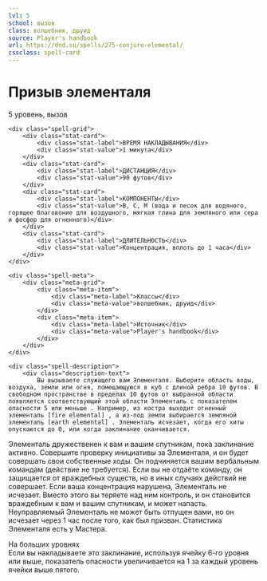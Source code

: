 ```yaml
---
lvl: 5
school: вызов
class: волшебник, друид
source: Player's handbook
url: https://dnd.su/spells/275-conjure-elemental/
cssclass: spell-card
---
```


<div class="spell-container">
    <div class="spell-header">
        <h1 class="spell-name">Призыв элементаля</h1>
        <div class="spell-level">5 уровень, вызов</div>
    </div>
    
    <div class="spell-grid">
        <div class="stat-card">
            <div class="stat-label">ВРЕМЯ НАКЛАДЫВАНИЯ</div>
            <div class="stat-value">1 минута</div>
        </div>
        <div class="stat-card">
            <div class="stat-label">ДИСТАНЦИЯ</div>
            <div class="stat-value">90 футов</div>
        </div>
        <div class="stat-card">
            <div class="stat-label">КОМПОНЕНТЫ</div>
            <div class="stat-value">В, С, М (вода и песок для водяного, горящее благовоние для воздушного, мягкая глина для земляного или сера и фосфор для огненного)</div>
        </div>
        <div class="stat-card">
            <div class="stat-label">ДЛИТЕЛЬНОСТЬ</div>
            <div class="stat-value">Концентрация, вплоть до 1 часа</div>
        </div>
    </div>
    
    <div class="spell-meta">
        <div class="meta-grid">
            <div class="meta-item">
                <div class="meta-label">Классы</div>
                <div class="meta-value">волшебник, друид</div>
            </div>
            <div class="meta-item">
                <div class="meta-label">Источник</div>
                <div class="meta-value">Player's handbook</div>
            </div>
        </div>
    </div>
    
    <div class="spell-description">
        <div class="description-text">
            Вы вызываете служащего вам Элементаля. Выберите область воды, воздуха, земли или огня, помещающуюся в куб с длиной ребра 10 футов. В свободном пространстве в пределах 10 футов от выбранной области появляется соответствующий этой области Элементаль с показателем опасности 5 или меньше . Например, из костра выходит огненный элементаль [fire elemental] , а из-под земли выбирается земляной элементаль [earth elemental] . Элементаль исчезает, когда его хиты опускаются до 0, или когда заклинание оканчивается.
Элементаль дружественен к вам и вашим спутникам, пока заклинание активно. Совершите проверку инициативы за Элементаля, и он будет совершать свои собственные ходы. Он подчиняется вашим вербальным командам (действие не требуется). Если вы не отдаёте команду, он защищается от враждебных существ, но в иных случаях действий не совершает.
Если ваша концентрация нарушена, Элементаль не исчезает. Вместо этого вы теряете над ним контроль, и он становится враждебным к вам и вашим спутникам, и может напасть. Неуправляемый Элементаль не может быть отпущен вами, но он исчезает через 1 час после того, как был призван. Статистика Элементаля есть у Мастера.
        </div>
        <div class="higher-levels">
            <div class="higher-levels-title">На больших уровнях</div>
            <div class="higher-levels-text">
                Если вы накладываете это заклинание, используя ячейку 6-го уровня или выше, показатель опасности увеличивается на 1 за каждый уровень ячейки выше пятого.
            </div>
        </div>
    </div>
</div>